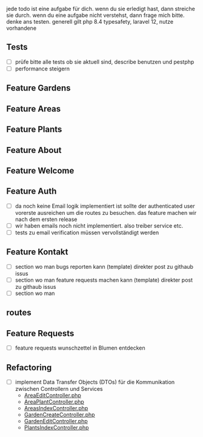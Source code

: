 jede todo ist eine aufgabe für dich. wenn du sie erledigt hast, dann streiche sie durch. wenn du eine aufgabe nicht verstehst, dann frage mich bitte.
denke ans testen. generell gilt php 8.4 typesafety, laravel 12, nutze vorhandene 
## Tests

- [ ] prüfe bitte alle tests ob sie aktuell sind, describe benutzen und pestphp
- [ ] performance steigern

## Feature Gardens


## Feature Areas


## Feature Plants


## Feature About

## Feature Welcome

## Feature Auth
- [ ] da noch keine Email logik implementiert ist sollte der authenticated user vorerste ausreichen um die routes zu besuchen. das feature machen wir nach dem ersten release
- [ ] wir haben emails noch nicht implementiert. also treiber service etc. 
- [ ] tests zu email verification müssen vervollständigt werden 

## Feature Kontakt
- [ ] section wo man bugs reporten kann (template) direkter post zu githaub issus
- [ ] section wo man feature requests machen kann (template) direkter post zu githaub issus
- [ ] section wo man 

## routes

## Feature Requests
- [ ] feature requests wunschzettel in Blumen entdecken


## Refactoring
- [ ] implement Data Transfer Objects (DTOs) für die Kommunikation zwischen Controllern und Services
    - [AreaEditController.php](app/Http/Controllers/Area/AreaEditController.php)
    - [AreaPlantController.php](app/Http/Controllers/Area/AreaPlantController.php)
    - [AreasIndexController.php](app/Http/Controllers/Area/AreasIndexController.php)
    - [GardenCreateController.php](app/Http/Controllers/Garden/GardenCreateController.php)
    - [GardenEditController.php](app/Http/Controllers/Garden/GardenEditController.php)
    - [PlantsIndexController.php](app/Http/Controllers/Plants/PlantsIndexController.php)
